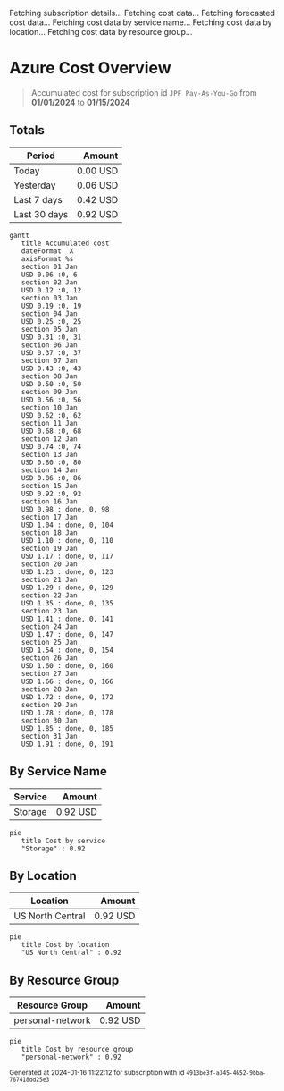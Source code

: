 Fetching subscription details...
Fetching cost data...
Fetching forecasted cost data...
Fetching cost data by service name...
Fetching cost data by location...
Fetching cost data by resource group...
# Azure Cost Overview

> Accumulated cost for subscription id `JPF Pay-As-You-Go` from **01/01/2024** to **01/15/2024**

## Totals

|Period|Amount|
|---|---:|
|Today|0.00 USD|
|Yesterday|0.06 USD|
|Last 7 days|0.42 USD|
|Last 30 days|0.92 USD|

```mermaid
gantt
   title Accumulated cost
   dateFormat  X
   axisFormat %s
   section 01 Jan
   USD 0.06 :0, 6
   section 02 Jan
   USD 0.12 :0, 12
   section 03 Jan
   USD 0.19 :0, 19
   section 04 Jan
   USD 0.25 :0, 25
   section 05 Jan
   USD 0.31 :0, 31
   section 06 Jan
   USD 0.37 :0, 37
   section 07 Jan
   USD 0.43 :0, 43
   section 08 Jan
   USD 0.50 :0, 50
   section 09 Jan
   USD 0.56 :0, 56
   section 10 Jan
   USD 0.62 :0, 62
   section 11 Jan
   USD 0.68 :0, 68
   section 12 Jan
   USD 0.74 :0, 74
   section 13 Jan
   USD 0.80 :0, 80
   section 14 Jan
   USD 0.86 :0, 86
   section 15 Jan
   USD 0.92 :0, 92
   section 16 Jan
   USD 0.98 : done, 0, 98
   section 17 Jan
   USD 1.04 : done, 0, 104
   section 18 Jan
   USD 1.10 : done, 0, 110
   section 19 Jan
   USD 1.17 : done, 0, 117
   section 20 Jan
   USD 1.23 : done, 0, 123
   section 21 Jan
   USD 1.29 : done, 0, 129
   section 22 Jan
   USD 1.35 : done, 0, 135
   section 23 Jan
   USD 1.41 : done, 0, 141
   section 24 Jan
   USD 1.47 : done, 0, 147
   section 25 Jan
   USD 1.54 : done, 0, 154
   section 26 Jan
   USD 1.60 : done, 0, 160
   section 27 Jan
   USD 1.66 : done, 0, 166
   section 28 Jan
   USD 1.72 : done, 0, 172
   section 29 Jan
   USD 1.78 : done, 0, 178
   section 30 Jan
   USD 1.85 : done, 0, 185
   section 31 Jan
   USD 1.91 : done, 0, 191
```

## By Service Name

|Service|Amount|
|---|---:|
|Storage|0.92 USD|

```mermaid
pie
   title Cost by service
   "Storage" : 0.92
```

## By Location

|Location|Amount|
|---|---:|
|US North Central|0.92 USD|

```mermaid
pie
   title Cost by location
   "US North Central" : 0.92
```

## By Resource Group

|Resource Group|Amount|
|---|---:|
|personal-network|0.92 USD|

```mermaid
pie
   title Cost by resource group
   "personal-network" : 0.92
```

<sup>Generated at 2024-01-16 11:22:12 for subscription with id `4913be3f-a345-4652-9bba-767418dd25e3`</sup>

